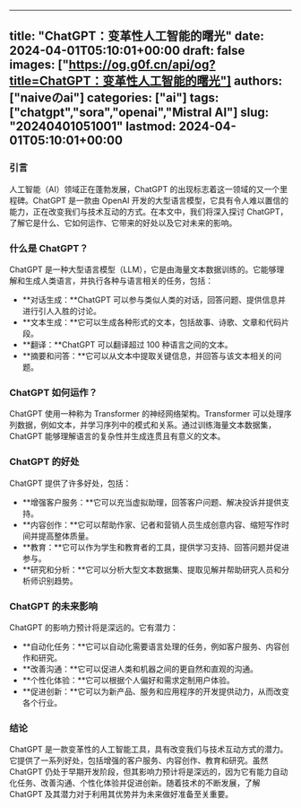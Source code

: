 
---
title: "ChatGPT：变革性人工智能的曙光"
date: 2024-04-01T05:10:01+00:00
draft: false
images: ["https://og.g0f.cn/api/og?title=ChatGPT：变革性人工智能的曙光"]
authors: ["naiveのai"]
categories: ["ai"]
tags: ["chatgpt","sora","openai","Mistral AI"]
slug: "20240401051001"
lastmod: 2024-04-01T05:10:01+00:00
---
### 引言

人工智能（AI）领域正在蓬勃发展，ChatGPT 的出现标志着这一领域的又一个里程碑。ChatGPT 是一款由 OpenAI 开发的大型语言模型，它具有令人难以置信的能力，正在改变我们与技术互动的方式。在本文中，我们将深入探讨 ChatGPT，了解它是什么、它如何运作、它带来的好处以及它对未来的影响。

### 什么是 ChatGPT？

ChatGPT 是一种大型语言模型（LLM），它是由海量文本数据训练的。它能够理解和生成人类语言，并执行各种与语言相关的任务，包括：

- **对话生成：**ChatGPT 可以参与类似人类的对话，回答问题、提供信息并进行引人入胜的讨论。
- **文本生成：**它可以生成各种形式的文本，包括故事、诗歌、文章和代码片段。
- **翻译：**ChatGPT 可以翻译超过 100 种语言之间的文本。
- **摘要和问答：**它可以从文本中提取关键信息，并回答与该文本相关的问题。

### ChatGPT 如何运作？

ChatGPT 使用一种称为 Transformer 的神经网络架构。Transformer 可以处理序列数据，例如文本，并学习序列中的模式和关系。通过训练海量文本数据集，ChatGPT 能够理解语言的复杂性并生成连贯且有意义的文本。

### ChatGPT 的好处

ChatGPT 提供了许多好处，包括：

- **增强客户服务：**它可以充当虚拟助理，回答客户问题、解决投诉并提供支持。
- **内容创作：**它可以帮助作家、记者和营销人员生成创意内容、缩短写作时间并提高整体质量。
- **教育：**它可以作为学生和教育者的工具，提供学习支持、回答问题并促进参与。
- **研究和分析：**它可以分析大型文本数据集、提取见解并帮助研究人员和分析师识别趋势。

### ChatGPT 的未来影响

ChatGPT 的影响力预计将是深远的。它有潜力：

- **自动化任务：**它可以自动化需要语言处理的任务，例如客户服务、内容创作和研究。
- **改善沟通：**它可以促进人类和机器之间的更自然和直观的沟通。
- **个性化体验：**它可以根据个人偏好和需求定制用户体验。
- **促进创新：**它可以为新产品、服务和应用程序的开发提供动力，从而改变各个行业。

### 结论

ChatGPT 是一款变革性的人工智能工具，具有改变我们与技术互动方式的潜力。它提供了一系列好处，包括增强的客户服务、内容创作、教育和研究。虽然 ChatGPT 仍处于早期开发阶段，但其影响力预计将是深远的，因为它有能力自动化任务、改善沟通、个性化体验并促进创新。随着技术的不断发展，了解 ChatGPT 及其潜力对于利用其优势并为未来做好准备至关重要。